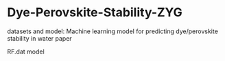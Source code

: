 # Dye-Perovskite-Stability-ZYG
datasets and model: Machine learning model for predicting dye/perovskite stability in water paper

RF.dat  model
